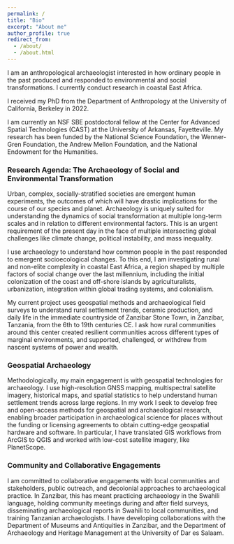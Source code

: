 ```yaml
---
permalink: /
title: "Bio"
excerpt: "About me"
author_profile: true
redirect_from: 
  - /about/
  - /about.html
---
```


I am an anthropological archaeologist interested in how ordinary people in the past produced and responded to environmental and social transformations. I currently conduct research in coastal East Africa.

I received my PhD from the Department of Anthropology at the University of California, Berkeley in 2022. 

I am currently an NSF SBE postdoctoral fellow at the Center for Advanced Spatial Technologies (CAST) at the University of Arkansas, Fayetteville. My research has been funded by the National Science Foundation, the Wenner-Gren Foundation, the Andrew Mellon Foundation, and the National Endowment for the Humanities.

### Research Agenda: The Archaeology of Social and Environmental Transformation
Urban, complex, socially-stratified societies are emergent human experiments, the outcomes of which will have drastic implications for the course of our species and planet. Archaeology is uniquely suited for understanding the dynamics of social transformation at multiple long-term scales and in relation to different environmental factors. This is an urgent requirement of the present day in the face of multiple intersecting global challenges like climate change, political instability, and mass inequality.

I use archaeology to understand how common people in the past responded to emergent socioecological changes. To this end, I am investigating rural and non-elite complexity in coastal East Africa, a region shaped by multiple factors of social change over the last millennium, including the initial colonization of the coast and off-shore islands by agriculturalists, urbanization, integration within global trading systems, and colonialism. 

My current project uses geospatial methods and archaeological field surveys to understand rural settlement trends, ceramic production, and daily life in the immediate countryside of Zanzibar Stone Town, in Zanzibar, Tanzania, from the 6th to 19th centuries CE. I ask how rural communities around this center created resilient communities across different types of marginal environments, and supported, challenged, or withdrew from nascent systems of power and wealth.

### Geospatial Archaeology
Methodologically, my main engagement is with geospatial technologies for archaeology. I use high-resolution GNSS mapping, multispectral satellite imagery, historical maps, and spatial statistics to help understand human settlement trends across large regions. In my work I seek to develop free and open-access methods for geospatial and archaeological research, enabling broader participation in archaeological science for places without the funding or licensing agreements to obtain cutting-edge geospatial hardware and software. In particular, I have translated GIS workflows from ArcGIS to QGIS and worked with low-cost satellite imagery, like PlanetScope.

### Community and Collaborative Engagements
I am committed to collaborative engagements with local communities and stakeholders, public outreach, and decolonial approaches to archaeological practice. In Zanzibar, this has meant practicing archaeology in the Swahili language, holding community meetings during and after field surveys, disseminating archaeological reports in Swahili to local communities, and training Tanzanian archaeologists. I have developing collaborations with the Department of Museums and Antiquities in Zanzibar, and the Department of Archaeology and Heritage Management at the University of Dar es Salaam.


